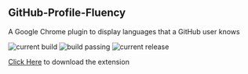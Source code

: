 ## GitHub-Profile-Fluency

A Google Chrome plugin to display languages that a GitHub user knows

![current build](https://img.shields.io/badge/current-1.2.0-green.svg)
![build passing](https://img.shields.io/badge/build-passing-green.svg)
![current release](https://img.shields.io/badge/release-1.1.0-green.svg)

[Click Here](https://chrome.google.com/webstore/detail/github-profile-fluency/ebehmeojfclfifngmnfedkbakddbecja) to download the extension
